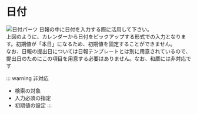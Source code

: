 # 日付
![日付パーツ](/parts/date.gif)
日報の中に日付を入力する際に活用して下さい。  
上図のように、カレンダーから日付をピックアップする形式での入力となります。初期値が「本日」になるため、初期値を固定することができません。  
なお、日報の提出日については日報テンプレートとは別に用意されているので、提出日のためにこの項目を用意する必要はありません。なお、和暦には非対応です  

::: warning 非対応
- 検索の対象
- 入力必須の指定
- 初期値の設定
:::

